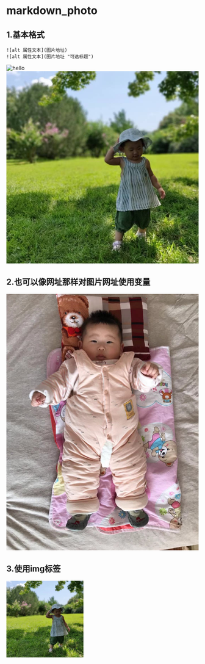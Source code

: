 # markdown_photo  

## 1.基本格式  
```
![alt 属性文本](图片地址)  
![alt 属性文本](图片地址 "可选标题")
```    
![hello](https://ss1.bdstatic.com/70cFvXSh_Q1YnxGkpoWK1HF6hhy/it/u=2233623469,2856401164&fm=26&gp=0.jpg)  
![peanut](./img/peanut2.jpg)  

## 2.也可以像网址那样对图片网址使用变量  
![peanut][peanut2]  

## 3.使用img标签
<img src="./img/peanut2.jpg" width="40%">


[peanut2]: ./img/peanut.jpg 